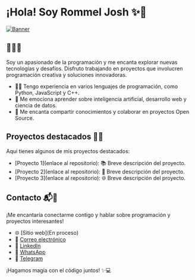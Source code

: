# ¡Hola! Soy Rommel Josh ✨👋
[![Banner](./banner.png)](https://www.ejemplo.com)

## 👨‍💻🌟
Soy un apasionado de la programación y me encanta explorar nuevas tecnologías y desafíos. Disfruto trabajando en proyectos que involucren programación creativa y soluciones innovadoras.

- 👨‍💻 Tengo experiencia en varios lenguajes de programación, como Python, JavaScript y C++.
- 🌟 Me emociona aprender sobre inteligencia artificial, desarrollo web y ciencia de datos.
- 🚀 Me encanta compartir conocimientos y colaborar en proyectos Open Source.

## Proyectos destacados 🌟✨
Aquí tienes algunos de mis proyectos destacados:

- [Proyecto 1](enlace al repositorio): 📚 Breve descripción del proyecto.
- [Proyecto 2](enlace al repositorio): 🎨 Breve descripción del proyecto.
- [Proyecto 3](enlace al repositorio): 🌐 Breve descripción del proyecto.

## Contacto 📬🌟
¡Me encantaría conectarme contigo y hablar sobre programación y proyectos interesantes!

- 🌐 [Sitio web](En proceso)
- 📧 [Correo electrónico](rommeljoshuarizolopez@gmail.com)
- 💼 [LinkedIn](https://www.linkedin.com/in/rommel-rizo-06365063/)
- 📱 [WhatsApp](https://wa.link/5fcjoc)
- 💬 [Telegram](https://t.me/@Rommel_josh)

¡Hagamos magia con el código juntos! ✨💻
